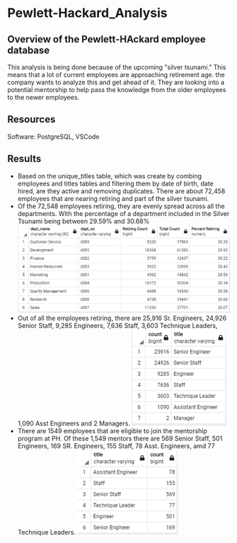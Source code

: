 # Pewlett-Hackard_Analysis
## Overview of the Pewlett-HAckard employee database
This analysis is being done because of the upcoming "silver tsunami." This means that a lot of current employees are approaching retirement age. the company wants to analyze this and get ahead of it. They are looking into a potential mentorship to help pass the knowledge from the older employees to the newer employees. 

## Resources
Software: PostgreSQL, VSCode

## Results
- Based on the unique_titles table, which was create by combing employees and titles tables and filtering them by date of birth, date hired, are they active and removing duplicates. There are about 72,458 employees that are nearing retiring and part of the silver tsunami. 
- Of the 72,548 employees retiring, they are evenly spread across all the departments. With the percentage of a department included in the Silver Tsunami being between 29.59% and 30.68% 
![Chart](/Data/retiring_percentage.png)
- Out of all the employees retiring, there are 25,916 Sr. Engineers, 24,926 Senior Staff, 9,285 Engineers, 7,636 Staff, 3,603 Technique Leaders, 1,090 Asst Engineers and 2 Managers. 
![Chart](/Data/retiring_titles.PNG)
- There are 1549 employees that are eligible to join the mentorship program at PH. Of these 1,549 mentors there are 569 Senior Staff, 501 Engineers, 169 SR. Engineers, 155 Staff, 78 Asst. Engineers, amd 77 Technique Leaders. 
![Chart](/Data/mentorship_titles.PNG)

